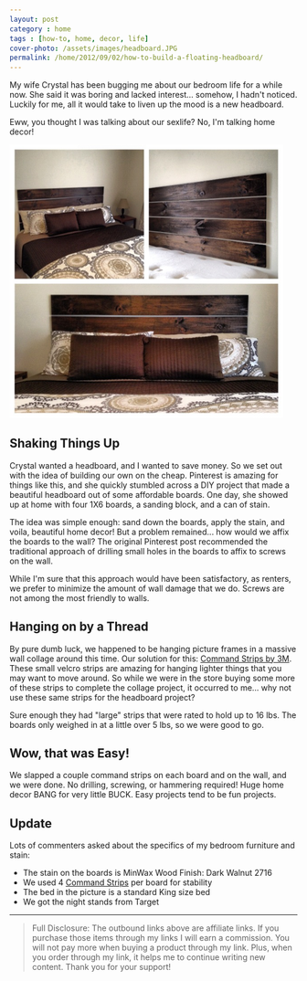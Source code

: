 ```yaml
---
layout: post
category : home
tags : [how-to, home, decor, life]
cover-photo: /assets/images/headboard.JPG
permalink: /home/2012/09/02/how-to-build-a-floating-headboard/
---
```


My wife Crystal has been bugging me about our bedroom life for a while now. She
said it was boring and lacked interest... somehow, I hadn't noticed. Luckily for
me, all it would take to liven up the mood is a new headboard.

Eww, you thought I was talking about our sexlife? No, I'm talking home decor!

<img title="The Finished Product" alt="Headboard" style="width: 95%;" src="/assets/images/headboard.JPG" />

Shaking Things Up
-----------------
Crystal wanted a headboard, and I wanted to save money. So we set out with the
idea of building our own on the cheap. Pinterest is amazing for things like this,
and she quickly stumbled across a DIY project that made a beautiful headboard
out of some affordable boards. One day, she showed up at home with four 1X6
boards, a sanding block, and a can of stain.

The idea was simple enough: sand down the boards, apply the stain, and voila,
beautiful home decor! But a problem remained... how would we affix the boards to
the wall? The original Pinterest post recommended the traditional approach of
drilling small holes in the boards to affix to screws on the wall.

While I'm sure that this approach would have been satisfactory, as renters, we
prefer to minimize the amount of wall damage that we do. Screws are not among the
most friendly to walls.

Hanging on by a Thread
----------------------
By pure dumb luck, we happened to be hanging picture frames in a massive wall
collage around this time. Our solution for this:
[Command Strips by 3M](http://amzn.to/NkMTFm). These small
velcro strips are amazing for hanging lighter things that you may want to move
around. So while we were in the store buying some more of these strips to complete
the collage project, it occurred to me... why not use these same strips for the
headboard project?

Sure enough they had "large" strips that were rated to hold up to 16 lbs. The
boards only weighed in at a little over 5 lbs, so we were good to go.

Wow, that was Easy!
-------------------
We slapped a couple command strips on each board and on the wall, and we were
done. No drilling, screwing, or hammering required! Huge home decor BANG for
very little BUCK. Easy projects tend to be fun projects.

<script type="text/javascript">
amzn_assoc_placement = "adunit0";
amzn_assoc_search_bar = "true";
amzn_assoc_tracking_id = "briahazzcons-20";
amzn_assoc_ad_mode = "manual";
amzn_assoc_ad_type = "smart";
amzn_assoc_marketplace = "amazon";
amzn_assoc_region = "US";
amzn_assoc_title = "My Amazon Picks";
amzn_assoc_linkid = "d009725f7c6df3c724352861e71d1033";
amzn_assoc_asins = "B00404YKZI,B001CESFSM,B004BPSJRG,B00065WPP2";
</script>
<script src="//z-na.amazon-adsystem.com/widgets/onejs?MarketPlace=US"></script>

Update
------
Lots of commenters asked about the specifics of my bedroom furniture  and stain:
- The stain on the boards is MinWax Wood Finish: Dark Walnut 2716
- We used 4 [Command Strips](http://amzn.to/NkMTFm) per board for stability
- The bed in the picture is a standard King size bed
- We got the night stands from Target

--------------------------------------------------------------------------------
> Full Disclosure: The outbound links above are affiliate links. If you purchase
> those items through my links I will earn a commission. You will not pay more
> when buying a product through my link. Plus, when you order through my link,
> it helps me to continue writing new content. Thank you for your support!
